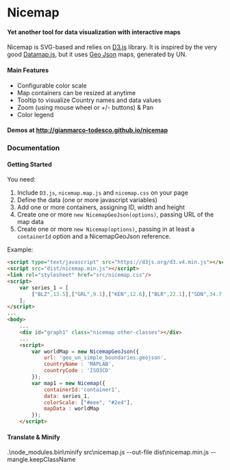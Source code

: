 # Nicemap

#### Yet another tool for data visualization with interactive maps

Nicemap is SVG-based and relies on [D3.js](https://github.com/mbostock/d3) library. It is inspired by the very good [Datamap.js](https://datamaps.github.io/), but it uses [Geo Json](https://geojson.org/) maps,
generated by UN.

#### Main Features
 - Configurable color scale
 - Map containers can be resized at anytime
 - Tooltip to visualize Country names and data values
 - Zoom (using mouse wheel or +/- buttons) & Pan 
 - Color legend

#### Demos at http://gianmarco-todesco.github.io/nicemap

### Documentation

#### Getting Started

You need:
1. Include `D3.js`, `nicemap.map.js` and  `nicemap.css` on your page
2. Define the data (one or more javascript variables)
3. Add one or more containers, assigning ID, width and height
4. Create one or more `new NicemapGeoJson(options)`, passing URL of the map data
4. Create one or more `new Nicemap(options)`, passing in at least a `containerId` option and a NicemapGeoJson reference.


Example:
```html
<script type="text/javascript" src="https://d3js.org/d3.v4.min.js"></script>
<script src="dist/nicemap.min.js"></script>
<link rel="stylesheet" href="src/nicemap.css"/>
<script>
    var series_1 = [
        ["BLZ",13.5],["GRL",9.1],["KEN",12.6],["BLR",22.1],["SDN",34.7],["GRD",38.9],...
    ];
</script>
...
<body>
    ...
    <div id="graph1" class="nicemap other-classes"></div>
    ...
    <script>
        var worldMap = new NicemapGeoJson({
            url: 'geo_un_simple_boundaries.geojson',
            countryName : 'MAPLAB',
            countryCode : 'ISO3CD'
        });
        var map1 = new Nicemap({
            containerId:'container1',
            data: series_1,
            colorScale: ["#eee", "#2e4"],
            mapData : worldMap
        });
    </script>
```


#### Translate & Minify

.\node_modules\.bin\minify src\nicemap.js --out-file dist\nicemap.min.js --mangle.keepClassName

